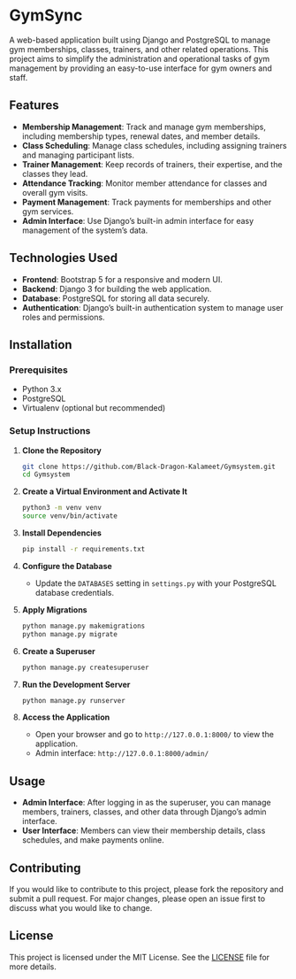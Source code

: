 # GymSync

A web-based application built using Django and PostgreSQL to manage gym memberships, classes, trainers, and other related operations. This project aims to simplify the administration and operational tasks of gym management by providing an easy-to-use interface for gym owners and staff.

## Features

- **Membership Management**: Track and manage gym memberships, including membership types, renewal dates, and member details.
- **Class Scheduling**: Manage class schedules, including assigning trainers and managing participant lists.
- **Trainer Management**: Keep records of trainers, their expertise, and the classes they lead.
- **Attendance Tracking**: Monitor member attendance for classes and overall gym visits.
- **Payment Management**: Track payments for memberships and other gym services.
- **Admin Interface**: Use Django’s built-in admin interface for easy management of the system’s data.

## Technologies Used

- **Frontend**: Bootstrap 5 for a responsive and modern UI.
- **Backend**: Django 3 for building the web application.
- **Database**: PostgreSQL for storing all data securely.
- **Authentication**: Django’s built-in authentication system to manage user roles and permissions.

## Installation

### Prerequisites

- Python 3.x
- PostgreSQL
- Virtualenv (optional but recommended)

### Setup Instructions

1. **Clone the Repository**
   ```bash
   git clone https://github.com/Black-Dragon-Kalameet/Gymsystem.git
   cd Gymsystem
   ```

2. **Create a Virtual Environment and Activate It**
   ```bash
   python3 -m venv venv
   source venv/bin/activate
   ```

3. **Install Dependencies**
   ```bash
   pip install -r requirements.txt
   ```

4. **Configure the Database**
   - Update the `DATABASES` setting in `settings.py` with your PostgreSQL database credentials.

5. **Apply Migrations**
   ```bash
   python manage.py makemigrations
   python manage.py migrate
   ```

6. **Create a Superuser**
   ```bash
   python manage.py createsuperuser
   ```

7. **Run the Development Server**
   ```bash
   python manage.py runserver
   ```

8. **Access the Application**
   - Open your browser and go to `http://127.0.0.1:8000/` to view the application.
   - Admin interface: `http://127.0.0.1:8000/admin/`

## Usage

- **Admin Interface**: After logging in as the superuser, you can manage members, trainers, classes, and other data through Django’s admin interface.
- **User Interface**: Members can view their membership details, class schedules, and make payments online.

## Contributing

If you would like to contribute to this project, please fork the repository and submit a pull request. For major changes, please open an issue first to discuss what you would like to change.

## License

This project is licensed under the MIT License. See the [LICENSE](LICENSE) file for more details.


